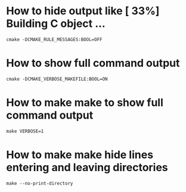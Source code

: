 # How to hide output like [ 33%] Building C object ...

	cmake -DCMAKE_RULE_MESSAGES:BOOL=OFF

# How to show full command output

	cmake -DCMAKE_VERBOSE_MAKEFILE:BOOL=ON

# How to make make to show full command output

	make VERBOSE=1

# How to make make hide lines entering and leaving directories

	make --no-print-directory
